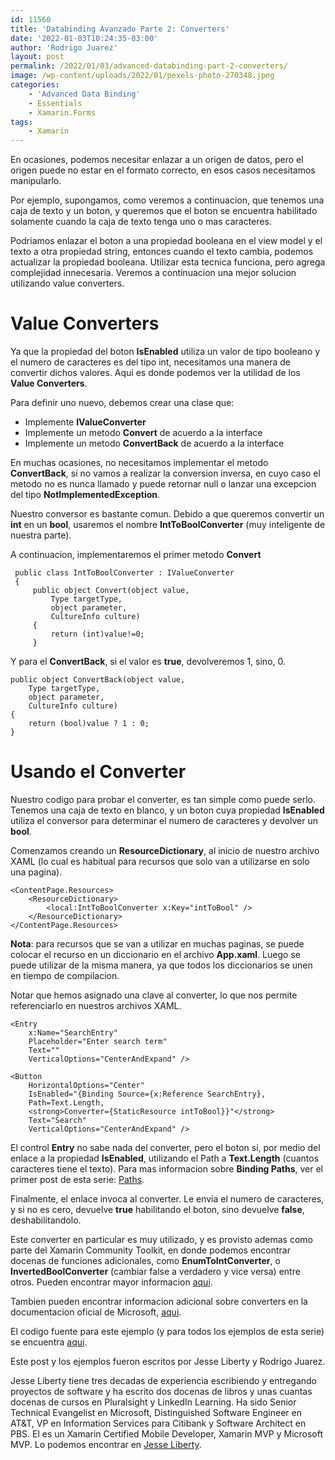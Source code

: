 ```yaml
---
id: 11560
title: 'Databinding Avanzado Parte 2: Converters'
date: '2022-01-03T10:24:35-03:00'
author: 'Rodrigo Juarez'
layout: post
permalink: /2022/01/03/advanced-databinding-part-2-converters/
image: /wp-content/uploads/2022/01/pexels-photo-270348.jpeg
categories:
    - 'Advanced Data Binding'
    - Essentials
    - Xamarin.Forms
tags:
    - Xamarin
---
```


En ocasiones, podemos necesitar enlazar a un origen de datos, pero el origen puede no estar en el formato correcto, en esos casos necesitamos manipularlo.

Por ejemplo, supongamos, como veremos a continuacion, que tenemos una caja de texto y un boton, y queremos que el boton se encuentra habilitado solamente cuando la caja de texto tenga uno o mas caracteres.

Podriamos enlazar el boton a una propiedad booleana en el view model y el texto a otra propiedad string, entonces cuando el texto cambia, podemos actualizar la propiedad booleana. Utilizar esta tecnica funciona, pero agrega complejidad innecesaria. Veremos a continuacion una mejor solucion utilizando value converters.

# Value Converters

Ya que la propiedad del boton **IsEnabled** utiliza un valor de tipo booleano y el numero de caracteres es del tipo int, necesitamos una manera de convertir dichos valores. Aqui es donde podemos ver la utilidad de los **Value Converters**.

Para definir uno nuevo, debemos crear una clase que:

- Implemente **IValueConverter**
- Implemente un metodo **Convert** de acuerdo a la interface
- Implemente un metodo **ConvertBack** de acuerdo a la interface

En muchas ocasiones, no necesitamos implementar el metodo **ConvertBack**, si no vamos a realizar la conversion inversa, en cuyo caso el metodo no es nunca llamado y puede retornar null o lanzar una excepcion del tipo **NotImplementedException**.

Nuestro conversor es bastante comun. Debido a que queremos convertir un **int** en un **bool**, usaremos el nombre **IntToBoolConverter** (muy inteligente de nuestra parte).

A continuacion, implementaremos el primer metodo **Convert**

```
 public class IntToBoolConverter : IValueConverter
 {
     public object Convert(object value, 
         Type targetType, 
         object parameter, 
         CultureInfo culture)
     {
         return (int)value!=0;
     }
```

Y para el **ConvertBack**, si el valor es **true**, devolveremos 1, sino, 0.

```
public object ConvertBack(object value,
    Type targetType, 
    object parameter,
    CultureInfo culture)
{
    return (bool)value ? 1 : 0;
}
```

# Usando el Converter

Nuestro codigo para probar el converter, es tan simple como puede serlo. Tenemos una caja de texto en blanco, y un boton cuya propiedad **IsEnabled** utiliza el conversor para determinar el numero de caracteres y devolver un **bool**.

Comenzamos creando un **ResourceDictionary**, al inicio de nuestro archivo XAML (lo cual es habitual para recursos que solo van a utilizarse en solo una pagina).

```
<ContentPage.Resources>
	<ResourceDictionary>
		<local:IntToBoolConverter x:Key="intToBool" />
	</ResourceDictionary>
</ContentPage.Resources>
```

**Nota**: para recursos que se van a utilizar en muchas paginas, se puede colocar el recurso en un diccionario en el archivo **App.xaml**. Luego se puede utilizar de la misma manera, ya que todos los diccionarios se unen en tiempo de compilacion.

Notar que hemos asignado una clave al converter, lo que nos permite referenciarlo en nuestros archivos XAML.

```
<Entry
	x:Name="SearchEntry"
	Placeholder="Enter search term"
	Text=""
	VerticalOptions="CenterAndExpand" />

<Button
	HorizontalOptions="Center"
	IsEnabled="{Binding Source={x:Reference SearchEntry},
	Path=Text.Length,
	<strong>Converter={StaticResource intToBool}}"</strong>
	Text="Search"
	VerticalOptions="CenterAndExpand" />
```

El control **Entry** no sabe nada del converter, pero el boton si, por medio del enlace a la propiedad **IsEnabled**, utilizando el Path a **Text.Length** (cuantos caracteres tiene el texto). Para mas informacion sobre **Binding Paths**, ver el primer post de esta serie: [Paths](https://blog.rodrigojuarez.com/2021/12/29/11531/).

Finalmente, el enlace invoca al converter. Le envia el numero de caracteres, y si no es cero, devuelve **true** habilitando el boton, sino devuelve **false**, deshabilitandolo.

Este converter en particular es muy utilizado, y es provisto ademas como parte del Xamarin Community Toolkit, en donde podemos encontrar docenas de funciones adicionales, como **EnumToIntConverter**, o **InvertedBoolConverter** (cambiar false a verdadero y vice versa) entre otros. Pueden encontrar mayor informacion [aqui](https://docs.microsoft.com/en-us/xamarin/community-toolkit/).

Tambien pueden encontrar informacion adicional sobre converters en la documentacion oficial de Microsoft, [aqui](https://docs.microsoft.com/en-us/xamarin/xamarin-forms/app-fundamentals/data-binding/converters).

El codigo fuente para este ejemplo (y para todos los ejemplos de esta serie) se encuentra [aqui](https://github.com/XamEsp/XFDataBinding).

Este post y los ejemplos fueron escritos por Jesse Liberty y Rodrigo Juarez.

Jesse Liberty tiene tres decadas de experiencia escribiendo y entregando proyectos de software y ha escrito dos docenas de libros y unas cuantas docenas de cursos en Pluralsight y LinkedIn Learning. Ha sido Senior Technical Evangelist en Microsoft, Distinguished Software Engineer en AT&amp;T, VP en Information Services para Citibank y Software Architect en PBS. El es un Xamarin Certified Mobile Developer, Xamarin MVP y Microsoft MVP. Lo podemos encontrar en [Jesse Liberty](https://jesseliberty.com/).